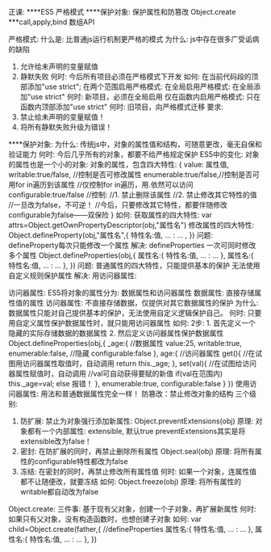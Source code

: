 正课:
****ES5
严格模式
****保护对象: 保护属性和防篡改
Object.create
***call,apply,bind
数组API

严格模式:
什么是: 比普通js运行机制更严格的模式
为什么: js中存在很多广受诟病的缺陷
  1. 允许给未声明的变量赋值
  2. 静默失败
何时: 今后所有项目必须在严格模式下开发
如何:
  在当前代码段的顶部添加"use strict";
  在两个范围启用严格模式:
    在全局启用严格模式: 在全局添加"use strict"
	  何时: 新项目，必须在全局启用
    仅在函数内启用严格模式: 只在函数内顶部添加"use strict"
      何时: 旧项目，向严格模式迁移
要求:
  1. 禁止给未声明的变量赋值！
  2. 将所有静默失败升级为错误！

****保护对象:
为什么: 传统js中，对象的属性值和结构，可随意更改，毫无自保和验证能力
何时: 今后几乎所有的对象，都要不给严格规定保护
ES5中的变化:
 对象的属性也是一个小的对象:
   对象的属性，包含四大特性:
	{
	  value: 属性值,
      writable:true/false, //控制是否可修改属性
      enumerable:true/false,//控制是否可用for in遍历到该属性
		//仅控制for in遍历，用.依然可以访问
      configurable:true/false //控制:
         //1. 禁止删除该属性
         //2. 禁止修改其它特性的值
            //一旦改为false，不可逆！
            //今后，只要修改其它特性，都要伴随修改configurable为false——双保险
	}
如何:
  获取属性的四大特性:
   var attrs=Object.getOwnPropertyDescriptor(obj,"属性名")
  修改属性的四大特性:
   Object.defineProperty(obj,"属性名",{
     特性名:值,
        ... : ... ,
   })
  问题: defineProperty每次只能修改一个属性
  解决: defineProperties 一次可同时修改多个属性
   Object.defineProperties(obj,{
     属性名:{
       特性名:值,
           ... : ...
     },
     属性名:{
       特性名:值,
           ... : ...
     },
   })
  问题: 普通属性的四大特性，只能提供基本的保护
       无法使用自定义规则保护属性
  解决: 用访问器属性:

访问器属性:
 ES5将对象的属性分为: 数据属性和访问器属性
  数据属性: 直接存储属性值的属性
  访问器属性: 不直接存储数据，仅提供对其它数据属性的保护
    为什么: 数据属性只能对自己提供基本的保护，无法使用自定义逻辑保护自己。
    何时: 只要用自定义属性保护数据属性时，就只能用访问器属性
    如何: 2步:
      1. 首先定义一个隐藏的实际存储数据的数据属性
      2. 然后定义访问器属性保护数据属性
      Object.defineProperties(obj,{
        _age:{ //数据属性
		 value:25,
         writable:true,
         enumerable:false, //隐藏
         configurable:false
        },
        age:{ //访问器属性
         get(){ //在试图用访问器属性取值时，自动调用
           return this._age;
         },
         set(val){ //在试图给访问器属性赋值时，自动调用
			//val可自动获得要赋的新值
           if(val在范围内)
             this._age=val;
           else 报错！
         },
         enumerable:true,
         configurable:false
        }
      })
    使用访问器属性: 用法和普通数据属性完全一样！
防篡改：禁止修改对象的结构
 三个级别:
 1. 防扩展: 禁止为对象强行添加新属性:
   Object.preventExtensions(obj)
   原理: 对象都有一个内部属性: extensible, 默认true
     preventExtensions其实是将extensible改为false！
 2. 密封: 在防扩展的同时，再禁止删除所有属性
   Object.seal(obj)
   原理: 将所有属性的configurable特性都改为false
 3. 冻结: 在密封的同时，再禁止修改所有属性值
   何时: 如果一个对象，连属性值都不让随便改，就要冻结
   如何: Object.freeze(obj)
   原理: 将所有属性的writable都自动改为false

Object.create:
 三件事: 基于现有父对象，创建一个子对象，再扩展新属性
 何时: 如果只有父对象，没有构造函数时，也想创建子对象
 如何:
   var child=Object.create(father,{
     //defineProperties
     属性名:{
       特性名:值,
         ... : ...
     },
     属性名:{
       特性名:值,
         ... : ...
     },
   })










